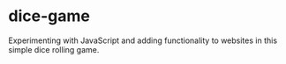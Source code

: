 # dice-game
Experimenting with JavaScript and adding functionality to websites in this simple dice rolling game.
